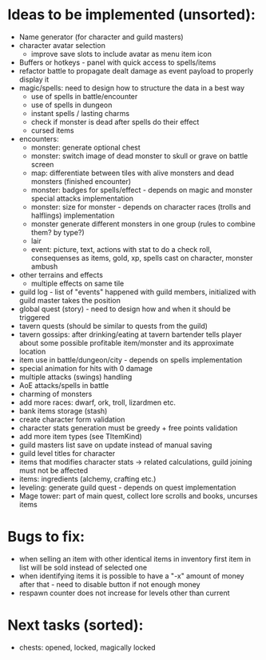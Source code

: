# Ideas to be implemented (unsorted):

- Name generator (for character and guild masters)
- character avatar selection
  - improve save slots to include avatar as menu item icon
- Buffers or hotkeys - panel with quick access to spells/items
- refactor battle to propagate dealt damage as event payload to properly display it
- magic/spells: need to design how to structure the data in a best way
  - use of spells in battle/encounter
  - use of spells in dungeon
  - instant spells / lasting charms
  - check if monster is dead after spells do their effect
  - cursed items
- encounters:
  - monster: generate optional chest
  - monster: switch image of dead monster to skull or grave on battle screen
  - map: differentiate between tiles with alive monsters and dead monsters (finished encounter)
  - monster: badges for spells/effect - depends on magic and monster special attacks implementation
  - monster: size for monster - depends on character races (trolls and halflings) implementation
  - monster generate different monsters in one group (rules to combine them? by type?)
  - lair
  - event: picture, text, actions with stat to do a check roll, consequenses as items, gold, xp, spells cast on character, monster ambush
- other terrains and effects
  - multiple effects on same tile
- guild log - list of "events" happened with guild members, initialized with guild master takes the position
- global quest (story) - need to design how and when it should be triggered
- tavern quests (should be similar to quests from the guild)
- tavern gossips: after drinking/eating at tavern bartender tells player about some possible profitable item/monster and its approximate location
- item use in battle/dungeon/city - depends on spells implementation
- special animation for hits with 0 damage
- multiple attacks (swings) handling
- AoE attacks/spells in battle
- charming of monsters
- add more races: dwarf, ork, troll, lizardmen etc.
- bank items storage (stash)
- create character form validation
- character stats generation must be greedy + free points validation
- add more item types (see TItemKind)
- guild masters list save on update instead of manual saving
- guild level titles for character
- items that modifies character stats -> related calculations, guild joining must not be affected
- items: ingredients (alchemy, crafting etc.)
- leveling: generate guild quest - depends on quest implementation
- Mage tower: part of main quest, collect lore scrolls and books, uncurses items

# Bugs to fix:

- when selling an item with other identical items in inventory first item in list will be sold instead of selected one
- when identifying items it is possible to have a "-x" amount of money after that - need to disable button if not enough money
- respawn counter does not increase for levels other than current

# Next tasks (sorted):

- chests: opened, locked, magically locked
